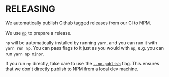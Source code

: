# RELEASING

We automatically publish Github tagged releases from our CI to NPM.

We use [`np`](https://github.com/sindresorhus/np) to prepare a release.

`np` will be automatically installed by running `yarn`, and you can run it with `yarn run np`. You can pass flags to it just as you would with `np`, e.g. you can run `yarn np minor`.

If you run `np` directly, take care to use the [`--no-publish`](https://github.com/sindresorhus/np#publish-with-a-ci) flag. This ensures that we don't directly publish to NPM from a local dev machine.